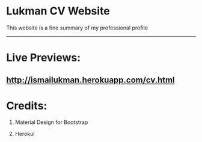 # Lukman CV Website

This website is a fine summary of my professional profile
________

# Live Previews: 
## http://ismailukman.herokuapp.com/cv.html

# Credits:

1. Material Design for Bootstrap

2. Herokul
 

